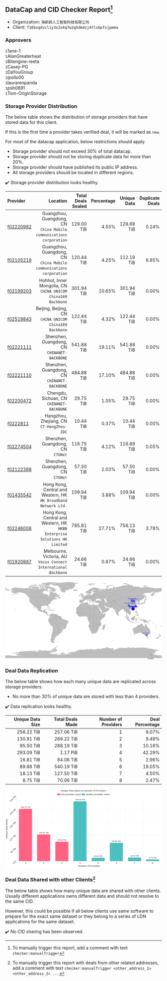 ## DataCap and CID Checker Report[^1]
 - Organization: `海新颜人工智能科技有限公司`
 - Client: `f16bxqdvcliy3x2o4q7w2q5dm4zj4tls6pfsjpmma`
### Approvers
`1`1ane-1<br/>`1`AlanGreaterheat<br/>`1`Bitengine-reeta<br/>`1`Casey-PG<br/>`1`DaYouGroup<br/>`1`ipollo00<br/>`1`laurarenpanda<br/>`1`psh0691<br/>`1`Tom-OriginStorage

### Storage Provider Distribution
The below table shows the distribution of storage providers that have stored data for this client.

If this is the first time a provider takes verified deal, it will be marked as `new`.

For most of the datacap application, below restrictions should apply.
 - Storage provider should not exceed 30% of total datacap.
 - Storage provider should not be storing duplicate data for more than 20%.
 - Storage provider should have published its public IP address.
 - All storage providers should be located in different regions.

✔️ Storage provider distribution looks healthy.

| Provider                                              |                                                                      Location | Total Deals Sealed | Percentage | Unique Data | Duplicate Deals |
| :---------------------------------------------------- | ----------------------------------------------------------------------------: | -----------------: | ---------: | ----------: | --------------: |
| [f02220982](https://filfox.info/en/address/f02220982) |        Guangzhou, Guangdong, CN<br/>`China Mobile communications corporation` |         129.00 TiB |      4.55% |  128.69 TiB |           0.24% |
| [f02105219](https://filfox.info/en/address/f02105219) |        Guangzhou, Guangdong, CN<br/>`China Mobile communications corporation` |         120.44 TiB |      4.25% |  112.19 TiB |           6.85% |
| [f02199203](https://filfox.info/en/address/f02199203) |               Hohhot, Inner Mongolia, CN<br/>`CHINA UNICOM China169 Backbone` |         301.94 TiB |     10.65% |  301.94 TiB |           0.00% |
| [f02519843](https://filfox.info/en/address/f02519843) |                     Beijing, Beijing, CN<br/>`CHINA UNICOM China169 Backbone` |         122.44 TiB |      4.32% |  122.44 TiB |           0.00% |
| [f02221111](https://filfox.info/en/address/f02221111) |                               Shenzhen, Guangdong, CN<br/>`CHINANET-BACKBONE` |         541.88 TiB |     19.11% |  541.88 TiB |           0.00% |
| [f02221110](https://filfox.info/en/address/f02221110) |                               Shenzhen, Guangdong, CN<br/>`CHINANET-BACKBONE` |         484.88 TiB |     17.10% |  484.88 TiB |           0.00% |
| [f02200472](https://filfox.info/en/address/f02200472) |                                  Chengdu, Sichuan, CN<br/>`CHINANET-BACKBONE` |          29.75 TiB |      1.05% |   29.75 TiB |           0.00% |
| [f0222811](https://filfox.info/en/address/f0222811)   |                                  Hangzhou, Zhejiang, CN<br/>`CT-HangZhou-IDC` |          10.44 TiB |      0.37% |   10.44 TiB |           0.00% |
| [f02274504](https://filfox.info/en/address/f02274504) |                                          Shenzhen, Guangdong, CN<br/>`CTGNet` |         116.75 TiB |      4.12% |  116.69 TiB |           0.05% |
| [f02122388](https://filfox.info/en/address/f02122388) |                                          Shenzhen, Guangdong, CN<br/>`CTGNet` |          57.50 TiB |      2.03% |   57.50 TiB |           0.00% |
| [f01435542](https://filfox.info/en/address/f01435542) |            Hong Kong, Central and Western, HK<br/>`HK Broadband Network Ltd.` |         109.94 TiB |      3.88% |  109.94 TiB |           0.00% |
| [f02246008](https://filfox.info/en/address/f02246008) | Hong Kong, Central and Western, HK<br/>`HKBN Enterprise Solutions HK Limited` |         785.81 TiB |     27.71% |  756.13 TiB |           3.78% |
| [f01920887](https://filfox.info/en/address/f01920887) |            Melbourne, Victoria, AU<br/>`Vocus Connect International Backbone` |          24.66 TiB |      0.87% |   24.66 TiB |           0.00% |

<img src="https://raw.githubusercontent.com/data-preservation-programs/filplus-checker-assets/main/filecoin-project/filecoin-plus-large-datasets/issues/2118/1694589859313.png"/>

### Deal Data Replication
The below table shows how each many unique data are replicated across storage providers.

- No more than 30% of unique data are stored with less than 4 providers.

✔️ Data replication looks healthy.

| Unique Data Size | Total Deals Made | Number of Providers | Deal Percentage |
| ---------------: | ---------------: | ------------------: | --------------: |
|       256.22 TiB |       257.06 TiB |                   1 |           9.07% |
|       130.91 TiB |       269.22 TiB |                   2 |           9.49% |
|        95.50 TiB |       288.19 TiB |                   3 |          10.16% |
|       293.09 TiB |         1.17 PiB |                   4 |          42.29% |
|        16.81 TiB |        84.06 TiB |                   5 |           2.96% |
|        89.88 TiB |       540.19 TiB |                   6 |          19.05% |
|        18.13 TiB |       127.50 TiB |                   7 |           4.50% |
|         8.75 TiB |        70.06 TiB |                   8 |           2.47% |

<img src="https://raw.githubusercontent.com/data-preservation-programs/filplus-checker-assets/main/filecoin-project/filecoin-plus-large-datasets/issues/2118/1694589859972.png"/>

### Deal Data Shared with other Clients[^3]
The below table shows how many unique data are shared with other clients.
Usually different applications owns different data and should not resolve to the same CID.

However, this could be possible if all below clients use same software to prepare for the exact same dataset or they belong to a series of LDN applications for the same dataset.

✔️ No CID sharing has been observed.

[^1]: To manually trigger this report, add a comment with text `checker:manualTrigger`

[^2]: Deals from those addresses are combined into this report as they are specified with `checker:manualTrigger`

[^3]: To manually trigger this report with deals from other related addresses, add a comment with text `checker:manualTrigger <other_address_1> <other_address_2> ...`
